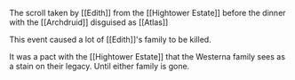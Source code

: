 The scroll taken by [[Edith]] from the [[Hightower Estate]] before the dinner with the [[Archdruid]] disguised as [[Atlas]]

This event caused a lot of [[Edith]]'s family to be killed.

It was a pact with the [[Hightower Estate]] that the Westerna family sees as a stain on their legacy. Until either family is gone.